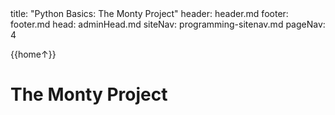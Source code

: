 <frontmatter>
title: "Python Basics: The Monty Project"
header: header.md
footer: footer.md
head: adminHead.md
siteNav: programming-sitenav.md
pageNav: 4
</frontmatter>

<div class="website-content" id="main">
<div id="toc">

{{home↑}}
  
</div>
<div id="main">

# The Monty Project

<include src="../monty/monty.mbdf" />

</div>
</div>